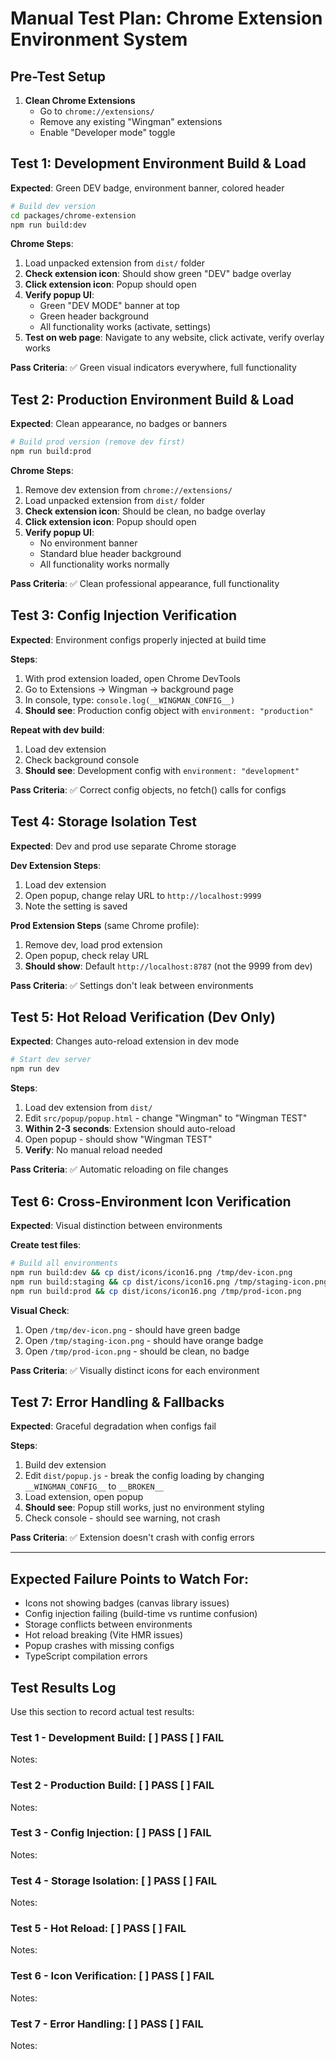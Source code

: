 # Manual Test Plan: Chrome Extension Environment System

## Pre-Test Setup
1. **Clean Chrome Extensions**
   - Go to `chrome://extensions/`
   - Remove any existing "Wingman" extensions
   - Enable "Developer mode" toggle

## Test 1: Development Environment Build & Load
**Expected**: Green DEV badge, environment banner, colored header

```bash
# Build dev version
cd packages/chrome-extension
npm run build:dev
```

**Chrome Steps**:
1. Load unpacked extension from `dist/` folder
2. **Check extension icon**: Should show green "DEV" badge overlay
3. **Click extension icon**: Popup should open
4. **Verify popup UI**:
   - Green "DEV MODE" banner at top
   - Green header background
   - All functionality works (activate, settings)
5. **Test on web page**: Navigate to any website, click activate, verify overlay works

**Pass Criteria**: ✅ Green visual indicators everywhere, full functionality

## Test 2: Production Environment Build & Load  
**Expected**: Clean appearance, no badges or banners

```bash
# Build prod version (remove dev first)
npm run build:prod
```

**Chrome Steps**:
1. Remove dev extension from `chrome://extensions/`
2. Load unpacked extension from `dist/` folder  
3. **Check extension icon**: Should be clean, no badge overlay
4. **Click extension icon**: Popup should open
5. **Verify popup UI**:
   - No environment banner
   - Standard blue header background  
   - All functionality works normally

**Pass Criteria**: ✅ Clean professional appearance, full functionality

## Test 3: Config Injection Verification
**Expected**: Environment configs properly injected at build time

**Steps**:
1. With prod extension loaded, open Chrome DevTools
2. Go to Extensions → Wingman → background page
3. In console, type: `console.log(__WINGMAN_CONFIG__)`
4. **Should see**: Production config object with `environment: "production"`

**Repeat with dev build**:
1. Load dev extension
2. Check background console  
3. **Should see**: Development config with `environment: "development"`

**Pass Criteria**: ✅ Correct config objects, no fetch() calls for configs

## Test 4: Storage Isolation Test
**Expected**: Dev and prod use separate Chrome storage

**Dev Extension Steps**:
1. Load dev extension
2. Open popup, change relay URL to `http://localhost:9999`
3. Note the setting is saved

**Prod Extension Steps** (same Chrome profile):
1. Remove dev, load prod extension
2. Open popup, check relay URL
3. **Should show**: Default `http://localhost:8787` (not the 9999 from dev)

**Pass Criteria**: ✅ Settings don't leak between environments

## Test 5: Hot Reload Verification (Dev Only)
**Expected**: Changes auto-reload extension in dev mode

```bash
# Start dev server
npm run dev
```

**Steps**:
1. Load dev extension from `dist/`
2. Edit `src/popup/popup.html` - change "Wingman" to "Wingman TEST"
3. **Within 2-3 seconds**: Extension should auto-reload
4. Open popup - should show "Wingman TEST"
5. **Verify**: No manual reload needed

**Pass Criteria**: ✅ Automatic reloading on file changes

## Test 6: Cross-Environment Icon Verification
**Expected**: Visual distinction between environments

**Create test files**:
```bash
# Build all environments
npm run build:dev && cp dist/icons/icon16.png /tmp/dev-icon.png
npm run build:staging && cp dist/icons/icon16.png /tmp/staging-icon.png  
npm run build:prod && cp dist/icons/icon16.png /tmp/prod-icon.png
```

**Visual Check**:
1. Open `/tmp/dev-icon.png` - should have green badge
2. Open `/tmp/staging-icon.png` - should have orange badge
3. Open `/tmp/prod-icon.png` - should be clean, no badge

**Pass Criteria**: ✅ Visually distinct icons for each environment

## Test 7: Error Handling & Fallbacks
**Expected**: Graceful degradation when configs fail

**Steps**:
1. Build dev extension
2. Edit `dist/popup.js` - break the config loading by changing `__WINGMAN_CONFIG__` to `__BROKEN__`
3. Load extension, open popup
4. **Should see**: Popup still works, just no environment styling
5. Check console - should see warning, not crash

**Pass Criteria**: ✅ Extension doesn't crash with config errors

---

## Expected Failure Points to Watch For:
- Icons not showing badges (canvas library issues)
- Config injection failing (build-time vs runtime confusion)
- Storage conflicts between environments
- Hot reload breaking (Vite HMR issues)
- Popup crashes with missing configs
- TypeScript compilation errors

## Test Results Log
Use this section to record actual test results:

### Test 1 - Development Build: [ ] PASS [ ] FAIL
Notes:

### Test 2 - Production Build: [ ] PASS [ ] FAIL
Notes:

### Test 3 - Config Injection: [ ] PASS [ ] FAIL
Notes:

### Test 4 - Storage Isolation: [ ] PASS [ ] FAIL
Notes:

### Test 5 - Hot Reload: [ ] PASS [ ] FAIL
Notes:

### Test 6 - Icon Verification: [ ] PASS [ ] FAIL
Notes:

### Test 7 - Error Handling: [ ] PASS [ ] FAIL
Notes:
